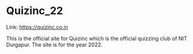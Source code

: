 # Quizinc_22
Link: https://quizinc.co.in 

This is the official site for Quizinc which is the official quizzing club of NIT Durgapur. The site is for the year 2022.
